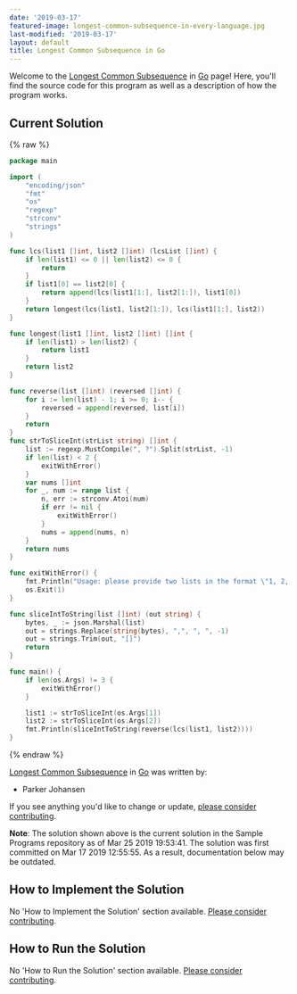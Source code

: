 ```yaml
---
date: '2019-03-17'
featured-image: longest-common-subsequence-in-every-language.jpg
last-modified: '2019-03-17'
layout: default
title: Longest Common Subsequence in Go
---
```


Welcome to the [Longest Common Subsequence](https://sampleprograms.io/projects/longest-common-subsequence) in [Go](https://sampleprograms.io/languages/go) page! Here, you'll find the source code for this program as well as a description of how the program works.

## Current Solution

{% raw %}

```go
package main

import (
    "encoding/json"
    "fmt"
    "os"
    "regexp"
    "strconv"
    "strings"
)

func lcs(list1 []int, list2 []int) (lcsList []int) {
    if len(list1) <= 0 || len(list2) <= 0 {
        return
    }
    if list1[0] == list2[0] {
        return append(lcs(list1[1:], list2[1:]), list1[0])
    }
    return longest(lcs(list1, list2[1:]), lcs(list1[1:], list2))
}

func longest(list1 []int, list2 []int) []int {
    if len(list1) > len(list2) {
        return list1
    }
    return list2
}

func reverse(list []int) (reversed []int) {
    for i := len(list) - 1; i >= 0; i-- {
        reversed = append(reversed, list[i])
    }
    return
}
func strToSliceInt(strList string) []int {
    list := regexp.MustCompile(", ?").Split(strList, -1)
    if len(list) < 2 {
        exitWithError()
    }
    var nums []int
    for _, num := range list {
        n, err := strconv.Atoi(num)
        if err != nil {
            exitWithError()
        }
        nums = append(nums, n)
    }
    return nums
}

func exitWithError() {
    fmt.Println("Usage: please provide two lists in the format \"1, 2, 3, 4, 5\"")
    os.Exit(1)
}

func sliceIntToString(list []int) (out string) {
    bytes, _ := json.Marshal(list)
    out = strings.Replace(string(bytes), ",", ", ", -1)
    out = strings.Trim(out, "[]")
    return
}

func main() {
    if len(os.Args) != 3 {
        exitWithError()
    }

    list1 := strToSliceInt(os.Args[1])
    list2 := strToSliceInt(os.Args[2])
    fmt.Println(sliceIntToString(reverse(lcs(list1, list2))))
}
```

{% endraw %}

[Longest Common Subsequence](https://sampleprograms.io/projects/longest-common-subsequence) in [Go](https://sampleprograms.io/languages/go) was written by:

- Parker Johansen

If you see anything you'd like to change or update, [please consider contributing](https://github.com/TheRenegadeCoder/sample-programs).

**Note**: The solution shown above is the current solution in the Sample Programs repository as of Mar 25 2019 19:53:41. The solution was first committed on Mar 17 2019 12:55:55. As a result, documentation below may be outdated.

## How to Implement the Solution

No 'How to Implement the Solution' section available. [Please consider contributing](https://github.com/TheRenegadeCoder/sample-programs-website).

## How to Run the Solution

No 'How to Run the Solution' section available. [Please consider contributing](https://github.com/TheRenegadeCoder/sample-programs-website).